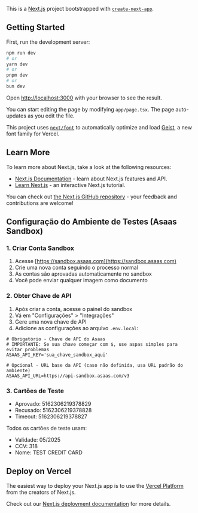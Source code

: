 This is a [Next.js](https://nextjs.org) project bootstrapped with [`create-next-app`](https://nextjs.org/docs/app/api-reference/cli/create-next-app).

## Getting Started

First, run the development server:

```bash
npm run dev
# or
yarn dev
# or
pnpm dev
# or
bun dev
```

Open [http://localhost:3000](http://localhost:3000) with your browser to see the result.

You can start editing the page by modifying `app/page.tsx`. The page auto-updates as you edit the file.

This project uses [`next/font`](https://nextjs.org/docs/app/building-your-application/optimizing/fonts) to automatically optimize and load [Geist](https://vercel.com/font), a new font family for Vercel.

## Learn More

To learn more about Next.js, take a look at the following resources:

- [Next.js Documentation](https://nextjs.org/docs) - learn about Next.js features and API.
- [Learn Next.js](https://nextjs.org/learn) - an interactive Next.js tutorial.

You can check out [the Next.js GitHub repository](https://github.com/vercel/next.js) - your feedback and contributions are welcome!

## Configuração do Ambiente de Testes (Asaas Sandbox)

### 1. Criar Conta Sandbox
1. Acesse [https://sandbox.asaas.com](https://sandbox.asaas.com)
2. Crie uma nova conta seguindo o processo normal
3. As contas são aprovadas automaticamente no sandbox
4. Você pode enviar qualquer imagem como documento

### 2. Obter Chave de API
1. Após criar a conta, acesse o painel do sandbox
2. Vá em "Configurações" > "Integrações"
3. Gere uma nova chave de API
4. Adicione as configurações ao arquivo `.env.local`:
```
# Obrigatório - Chave de API do Asaas
# IMPORTANTE: Se sua chave começar com $, use aspas simples para evitar problemas
ASAAS_API_KEY='sua_chave_sandbox_aqui'

# Opcional - URL base da API (caso não definida, usa URL padrão do ambiente)
ASAAS_API_URL=https://api-sandbox.asaas.com/v3
```

### 3. Cartões de Teste
- Aprovado: 5162306219378829
- Recusado: 5162306219378828
- Timeout: 5162306219378827

Todos os cartões de teste usam:
- Validade: 05/2025
- CCV: 318
- Nome: TEST CREDIT CARD

## Deploy on Vercel

The easiest way to deploy your Next.js app is to use the [Vercel Platform](https://vercel.com/new?utm_medium=default-template&filter=next.js&utm_source=create-next-app&utm_campaign=create-next-app-readme) from the creators of Next.js.

Check out our [Next.js deployment documentation](https://nextjs.org/docs/app/building-your-application/deploying) for more details.
